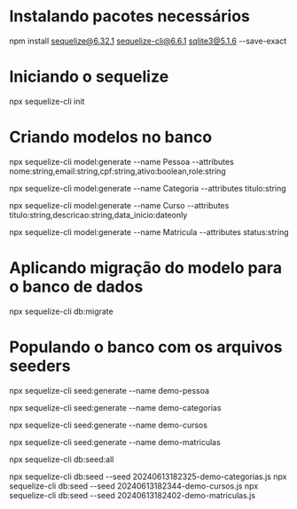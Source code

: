 # Instalando pacotes necessários

npm install sequelize@6.32.1 sequelize-cli@6.6.1 sqlite3@5.1.6 --save-exact 

# Iniciando o sequelize

npx sequelize-cli init

# Criando modelos no banco

npx sequelize-cli model:generate --name Pessoa --attributes nome:string,email:string,cpf:string,ativo:boolean,role:string

npx sequelize-cli model:generate --name Categoria --attributes titulo:string

npx sequelize-cli model:generate --name Curso --attributes titulo:string,descricao:string,data_inicio:dateonly

npx sequelize-cli model:generate --name Matricula --attributes status:string

# Aplicando migração do modelo para o banco de dados

npx sequelize-cli db:migrate

# Populando o banco com os arquivos seeders

npx sequelize-cli seed:generate --name demo-pessoa

npx sequelize-cli seed:generate --name demo-categorias

npx sequelize-cli seed:generate --name demo-cursos

npx sequelize-cli seed:generate --name demo-matriculas

npx sequelize-cli db:seed:all

npx sequelize-cli db:seed --seed 20240613182325-demo-categorias.js
npx sequelize-cli db:seed --seed 20240613182344-demo-cursos.js
npx sequelize-cli db:seed --seed 20240613182402-demo-matriculas.js